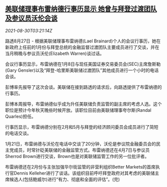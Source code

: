 <!--1630294263000-->
[美联储理事布雷纳德行事历显示 她曾与拜登过渡团队及参议员沃伦会谈](https://cn.reuters.com/article/us-fed-brainard-fin-warren-0830-idCNKBS2FV06C)
------

<div><i>2021-08-30T03:21:14Z</i></div><p>路透8月27日 - 根据美联储理事布雷纳德(Lael Brainard)个人的会议行事历，她在新政府上任前的1月份与拜登总统的金融监督过渡团队主要成员进行了交谈，并在当月稍晚与参议员沃伦(Elizabeth Warren)谈过话。</p><p>会议行事历显示，布雷纳德在1月8日与现任美国证券交易委员会(SEC)主席詹斯勒(Gary Gensler)以及“拜登-哈里斯美联储过渡团队”其他成员进行一个小时的电话会谈。</p><p>彭博率先报导了这次会谈。美联储在接到路透的请求后，向路透提供了布雷纳德的行事历。</p><p>彭博本周报导，布雷纳德似乎成为升任美联储负责监管的副主席的考虑人选。这个职位是预计今年秋天晚些时候开放。该职位目前由美联储理事夸尔斯(Randal Quarles)担任。</p><p>行事历显示，布雷纳德分别在2月和5月与拜登的经济顾问委员会成员进行了简短的电话交谈。</p><p>1月21日，布雷纳德与沃伦在电话中交谈了20分钟，沃伦是参议院金融委员会的民主党成员，时常针砭美联储的金融监管方式。布雷纳德还在4月7日与参议员Sherrod Brown进行交谈，Brown也是对美联储监管工作的另一位批评者。</p><p>布雷纳德还在2月份与主张加强华尔街监管的非营利组织Better Markets的首席执行官Dennis Kelleher进行了谈话。该组织目前呼吁拜登政府对其考虑的美联储主席候选人(包括鲍威尔)进行“有力、彻底和全面的评估”。(完)</p>
